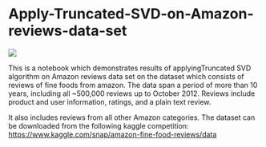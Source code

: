 # Apply-Truncated-SVD-on-Amazon-reviews-data-set

<img src=http://people.csail.mit.edu/karger/Talks/AMS/img018.GIF>

This is a notebook which demonstrates results of applyingTruncated SVD algorithm on Amazon reviews data set on the dataset which consists of reviews of fine foods from amazon. The data span a period of more than 10 years, including all ~500,000 reviews up to October 2012. Reviews include product and user information, ratings, and a plain text review.

It also includes reviews from all other Amazon categories. The dataset can be downloaded from the following kaggle competition: https://www.kaggle.com/snap/amazon-fine-food-reviews/data
